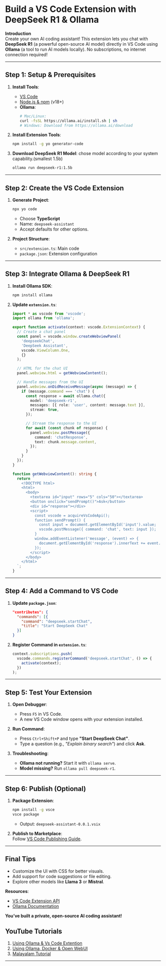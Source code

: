 # Build a VS Code Extension with DeepSeek R1 & Ollama  

**Introduction**  
Create your own AI coding assistant! This extension lets you chat with **DeepSeek R1** (a powerful open-source AI model) directly in VS Code using **Ollama** (a tool to run AI models locally). No subscriptions, no internet connection required!

---

## **Step 1: Setup & Prerequisites**  
1. **Install Tools**:  
   - [VS Code](https://code.visualstudio.com/)  
   - [Node.js & npm](https://nodejs.org/) (v18+)  
   - **Ollama**:  
     ```bash
     # Mac/Linux:  
     curl -fsSL https://ollama.ai/install.sh | sh
     # Windows: Download from https://ollama.ai/download
     ```  

2. **Install Extension Tools**:  
   ```bash
   npm install -g yo generator-code
   ```

3. **Download DeepSeek R1 Model**:
  chose model according to your system capability.(smallest 1.5b) 
   ```bash
   ollama run deepseek-r1:1.5b
   ```

---

## **Step 2: Create the VS Code Extension**  
1. **Generate Project**:  
   ```bash
   npx yo code
   ```  
   - Choose **TypeScript**  
   - Name: `deepseek-assistant`  
   - Accept defaults for other options.  

2. **Project Structure**:  
   - `src/extension.ts`: Main code  
   - `package.json`: Extension configuration  

---

## **Step 3: Integrate Ollama & DeepSeek R1**  
1. **Install Ollama SDK**:  
   ```bash
   npm install ollama
   ```

2. **Update `extension.ts`**:  
   ```typescript
   import * as vscode from 'vscode';
   import ollama from 'ollama';

   export function activate(context: vscode.ExtensionContext) {
     // Create a chat panel
     const panel = vscode.window.createWebviewPanel(
       'deepseekChat',
       'DeepSeek Assistant',
       vscode.ViewColumn.One,
       {}
     );

     // HTML for the chat UI
     panel.webview.html = getWebviewContent();

     // Handle messages from the UI
     panel.webview.onDidReceiveMessage(async (message) => {
       if (message.command === 'chat') {
         const response = await ollama.chat({
           model: 'deepseek-r1',
           messages: [{ role: 'user', content: message.text }],
           stream: true,
         });

         // Stream the response to the UI
         for await (const chunk of response) {
           panel.webview.postMessage({
             command: 'chatResponse',
             text: chunk.message.content,
           });
         }
       }
     });
   }

   function getWebviewContent(): string {
     return `
       <!DOCTYPE html>
       <html>
         <body>
           <textarea id="input" rows="5" cols="50"></textarea>
           <button onclick="sendPrompt()">Ask</button>
           <div id="response"></div>
           <script>
             const vscode = acquireVsCodeApi();
             function sendPrompt() {
               const input = document.getElementById('input').value;
               vscode.postMessage({ command: 'chat', text: input });
             }
             window.addEventListener('message', (event) => {
               document.getElementById('response').innerText += event.data.text;
             });
           </script>
         </body>
       </html>
     `;
   }
   ```

---

## **Step 4: Add a Command to VS Code**  
1. **Update `package.json`**:  
   ```json
   "contributes": {
     "commands": [{
       "command": "deepseek.startChat",
       "title": "Start DeepSeek Chat"
     }]
   }
   ```

2. **Register Command in `extension.ts`**:  
   ```typescript
   context.subscriptions.push(
     vscode.commands.registerCommand('deepseek.startChat', () => {
       activate(context);
     })
   );
   ```

---

## **Step 5: Test Your Extension**  
1. **Open Debugger**:  
   - Press `F5` in VS Code.  
   - A new VS Code window opens with your extension installed.  

2. **Run Command**:  
   - Press `Ctrl+Shift+P` and type **"Start DeepSeek Chat"**.  
   - Type a question (e.g., *"Explain binary search"*) and click **Ask**.  

3. **Troubleshooting**:  
   - **Ollama not running?** Start it with `ollama serve`.  
   - **Model missing?** Run `ollama pull deepseek-r1`.  

---

## **Step 6: Publish (Optional)**  
1. **Package Extension**:  
   ```bash
   npm install -g vsce
   vsce package
   ```  
   - Output: `deepseek-assistant-0.0.1.vsix`  

2. **Publish to Marketplace**:  
   Follow [VS Code Publishing Guide](https://code.visualstudio.com/api/working-with-extensions/publishing-extension).  

---

## **Final Tips**  
- Customize the UI with CSS for better visuals.  
- Add support for code suggestions or file editing.  
- Explore other models like **Llama 3** or **Mistral**.  

**Resources**:  
- [VS Code Extension API](https://code.visualstudio.com/api)  
- [Ollama Documentation](https://github.com/ollama/ollama)  

**You’ve built a private, open-source AI coding assistant!**

## YouTube Tutorials
1. [Using Ollama & Vs Code Extention](https://youtu.be/hAqBEm4wRsk)  
2. [Using Ollama, Docker & Open WebUI](https://youtu.be/clJCDHml2cA)
3. [Malayalam Tutorial](https://youtu.be/Y0yRsaNGJw0)

---
